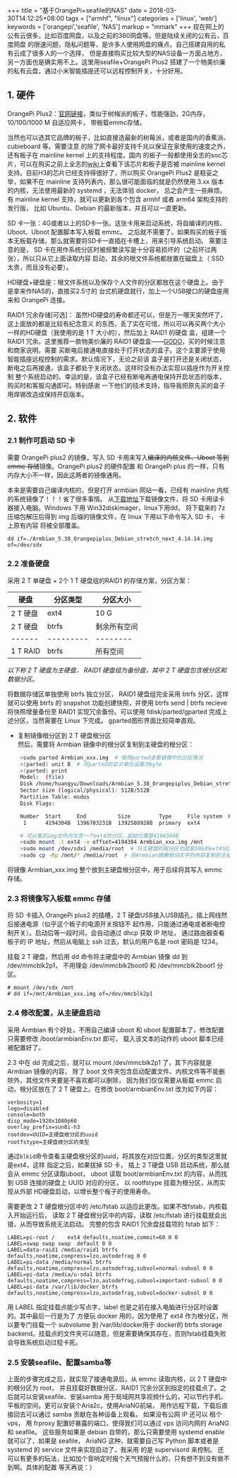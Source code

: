 +++
title = "基于OrangePi+seafile的NAS"
date = 2018-03-30T14:12:25+08:00
tags = ["armhf", "linux"]
categories = ['linux', 'web']
keywords = ['orangepi','seafile', 'NAS']
markup = "mmark"
+++
现在网上的公有云很多，比如百度网盘，以及之前的360网盘等。但是陆续关闭的公有云，百度网盘
的限速问题，隐私问题等，是许多人使用网盘的痛点。自己搭建自用的私有云成了很多人的一个选择，
但是直接购买比较大型的NAS设备一方面占地方，另一方面也是确实用不上。这里用seafile+OrangePi Plus2
搭建了一个物美价廉的私有云盘，通过小米智能插座还可以远程控制开关，十分好用。
<!--more-->
## 1. 硬件
OrangePi Plus2：[官网链接][1]，类似于树梅派的板子，性能强劲，2G内存，10/100/1000 M 自适应网卡，
带板载emmc存储。

当然也可以选其它品牌的板子，比如直接选最新的树莓派，或者是国内的香蕉派、cubieboard 等。需要注意
的除了网卡最好支持千兆以保证在家使用的速度之外，还有板子在 mainline kernel 上的支持程度。国内
的板子一般都使用全志的soc芯片，可以在购买之前上全志的[wiki][2]上查看下该芯片和板子是否被 mainline
kernel 支持。目前H3的芯片已经支持得很好了，所以购买 OrangePi Plus2 是稳妥之举，如果不在 mainline
 支持列表内，那么很可能面临的就是仍然使用 3.xx 版本的内核，无法使用最新的 systemd ，无法体验 docker，
总之会产生一些麻烦。有 mainline kernel 支持，就可以更新到各个包含 armhf 或者 arm64 架构支持的发行版，
比如 Ubuntu、Debian 的最新版本，并且可以一直更新。

SD 卡一张：4G或者以上的SD卡一张。这张卡用来启动系统，将自编译的内核、Uboot、Uboot 配置脚本写入板载 emmc。
之后就不需要了。如果购买的板子版本无板载存储，那么就需要将SD卡一直插在卡槽上，用来引导系统启动。
需要注意的是， SD 卡在用作系统分区时被频繁读写是十分容易损坏的（之前坏过两张），所以只从它上面读取内容
启动，其余的根文件系统都放置在磁盘上（ SSD 太贵，而且没有必要）。

HD硬盘+硬盘座：根文件系统以及保存个人文件的分区都放在这个硬盘上。由于是拿来作NAS的，直接买2.5寸的
台式机硬盘就行，加上一个USB接口的硬盘座用来和 OrangePi 连接。

 RAID1 冗余存储[可选]： 虽然HD硬盘的寿命都还可以，但是万一哪天突然坏了，这上面放的都是比较有纪念意义
的东西，丢了实在可惜，所以可以再买两个大小一样的HD硬盘（我使用的是 1 T 大小的），然后加上 RAID1 的硬盘
盒，组建一个 RAID1 冗余。这里推荐一款物美价廉的 RAID1 硬盘盒——[GODO][3]，买的时候注意和商家说明，需要
买断电后接通电直接处于打开状态的盒子。这个主要源于使用智能插座远程控制的需求。默认情况下，无论之前该
盒子是打开还是关闭状态，断电之后再接通，该盒子都处于关闭状态。这样时没有办法实现以插座作为开关控制
整个系统启动的。幸运的是，该盒子已经有断电再通电保持开启状态的版本，购买时和客服沟通即可。特别感谢
一下他们的技术支持，指导我把原先买的盒子用焊锡改造成保持开启版本。

## 2. 软件
### 2.1 制作可启动 SD 卡
需要 OrangePi plus2 的镜像，写入 SD 卡用来写入~~编译的内核文件、Uboot 等到 emmc 存储~~镜像。OrangePi plus2 的硬件配置
和 OrangePi plus 的一样，只有内存大小不一样，因此这两者的镜像通用。

本来是需要自己编译内核的，但是打开 armbian 网站一看，已经有 mainline 内核的系统镜像了！！！省了很多事情。
从[下载地址][4]下载镜像文件，将 SD 卡用读卡器接入电脑。Windows 下用 Win32diskimager，linux下用dd，
将下载来的 7z 压缩包解压后得到 img 后缀的镜像文件，在 linux 下用以下命令写入 SD 卡， 卡上原有内容
将被全部覆盖。

    dd if=./Armbian_5.38_Orangepiplus_Debian_stretch_next_4.14.14.img of=/dev/sdx

### 2.2 准备硬盘
采用 2 T 单硬盘 + 2个 1 T 硬盘组的RAID1  的存储方案，分区方案：

硬盘 | 分区类型 | 分区大小
-------|---------|-----------
2 T 硬盘 | ext4 | 10 G
2 T 硬盘 | btrfs | 剩余所有空间
------|---------|--------
1 T RAID | btrfs | 所有空间

*以下称 2 T 硬盘为主硬盘， RAID1 硬盘组为备份盘，其中 2 T 硬盘包含根分区和数据分区*。   

将数据存储区单独使用 btrfs 独立分区， RAID1 硬盘组完全采用 btrfs 分区，这样就可以使用
btrfs 的 snapshot 功能创建快照，并使用 btrfs send | btrfs recieve 将快照增量备份至
RAID1 实现冗余备份。可以使用 fdisk/parted/gparted 完成上述分区，当然需要在 Linux 下完成。
gparted图形界面比较简单直观。

* 复制镜像根分区到 2 T 硬盘根分区    
然后，需要将 Armbian 镜像中的根分区复制到主硬盘的根分区：

```bash
    >sudo parted Armbian_xxx.img  # 使用parted查看镜像中的分区情况
    >(parted) unit B  # 将parted的显示单位设置为byte
    >(parted) print
    Model:  (file)
    Disk /home/huangyu/Downloads/Armbian_5.38_Orangepiplus_Debian_stretch_next_4.14.14.img: 1396703232B
    Sector size (logical/physical): 512B/512B
    Partition Table: msdos
    Disk Flags:

    Number  Start     End          Size         Type     File system  Flags
     1      4194304B  1396703231B  1392508928B  primary  ext4

    # 可以看到img文件内包含一个ext4的分区，起始位置是4194304B
    >sudo mount -t ext4 -o offset=4194304 Armbian_xxx.img /mnt
    >sudo mount /dev/sdx1 /media/root  # 将主硬盘的根分区也就是10G的ext4分区挂载
    >sudo cp -Rp /mnt/* /media/root  # 将Armbian镜像根分区中的内容复制到主硬盘根分区
```
将镜像 Armbian_xxx.img 整个放到主硬盘根分区中，用于后续将其写入 emmc 存储。

### 2.3 将镜像写入板载 emmc 存储
将 SD 卡插入 OrangePi plus2 的插槽，2 T 硬盘USB接入USB插孔，插上网线然后接通电源（似乎这个板子的电源开关按钮不
起作用，只能通过通电或者断电控制开关）。启动后等一段时间，会自动通过 dhcp 获取 IP 地址，
通过路由器查看板子的 IP 地址，然后从电脑上 ssh 过去，默认的用户名是 root 密码是 1234。

挂载 2 T 硬盘，然后用 dd 命令将主硬盘中的 Armbian 镜像 dd 到 /dev/mmcblk2p1， 不用理会
/dev/mmcblk2boot0 和 /dev/mmcblk2boot1 分区。

    # mount /dev/sdx /mnt
    # dd if=/mnt/Armbian_xxx.img of=/dev/mmcblk2p1

### 2.4 修改配置，从主硬盘启动
采用 Armbian 有个好处，不用自己编译 uboot 和 uboot 配置脚本了，修改配置只需要修改 /boot/armbianEnv.txt
即可， 载入该文本的动作的 uboot 脚本已经被配置好了。

2.3 中在 dd 完成之后，就可以 mount /dev/mmcblk2p1 了，其下内容就是 Armbian 镜像的内容，
除了 boot 文件夹包含启动配置文件、内核文件等不能删除外，其他文件夹要是不喜欢都可以删除，
因为我们仅仅需要从板载 emmc 启动，根分区放在了 2 T 硬盘上。在修改 boot/armbianEnv.txt
改为如下内容：

    verbosity=1
    logo=disabled
    console=both
    disp_mode=1920x1080p60
    overlay_prefix=sun8i-h3
    rootdev=UUID=主硬盘根分区的uuid
    rootfstype=主硬盘根分区的类型
通过`blkid`命令查看主硬盘根分区的uuid，将其放在对应位置，分区的类型这里就是ext4，这样
指定之后，如果拔掉 SD 卡， 插上 2 T硬盘 USB 启动系统，那么就会从 emmc 分区读取uboot，
uboot 读取 boot/armbianEnv.txt 的内容，从而找到 USB 连接的硬盘上 UUID 对应的分区，
以 rootfstype 挂载为根分区，从而实现从外部 HD硬盘启动，以增长整个板子的使用寿命。

需要更改 2 T 硬盘根分区中的 /etc/fstab 以适应此更改。如果不改fstab，内核载入开始运行后，
读取 2 T 硬盘根分区中的内容，读取 /etc/fstab 进行挂载就会出错，从而导致系统无法启动。
完整的包含 RAID1 冗余盘挂载项的 fstab 如下：

    LABEL=pi-root /    ext4 defaults,noatime,commit=60 0 0
    LABEL=swap swap swap  default 0 0
    LABEL=data-raid1 /media/raid1 btrfs defaults,noatime,compress=lzo,autodefrag 0 0
    LABEL=pi-data /media/normal btrfs defaults,noatime,compress=lzo,autodefrag,subvol=normal-subvol 0 0
    LABEL=pi-data /media/u-sda1 btrfs defaults,noatime,compress=lzo,autodefrag,subvol=important-subvol 0 0
    LABEL=pi-data /var/lib/docker btrfs defaults,noatime,compress=lzo,autodefrag,subvol=docker-subvol 0 0
用 LABEL 指定挂载点能少写点字，label 也是之前在接入电脑进行分区时设置的。其中最后一行是为了
方便玩 docker 用的，因为使用了 ext4 作为根分区，所以要专门挂载一个 subvolume 到 /var/lib/docker用于
docker的 btrfs storage backend。挂载点的文件夹可以随意，但是需要确保其存在，否则fstab挂载失败
会导致系统启动过程卡死。

### 2.5 安装seafile、配置samba等
上面的步骤完成之后，就实现了接通电源后，从 emmc 读取内核，以 2 T 硬盘中的根分区为 root，
并且挂载好数据分区、RAID1 冗余分区到指定的挂载点了。之后就可以安装seafile、安装samba
用于局域网共享视频什么的，可以节约手机、平板的空间。更可以安装个Aria2c，使用AriaNG前端，
用作远程下载，下载后直接回去可以通过 samba 贡献在各种设备上观看。 如果没有公网 IP 还可以
租个 vps， 用 frproxy 配置好暴露的端口，使得我们可以通过 vps 访问内网的 AriaNG 和 seafile。
这些服务如果是 debian 自带的，那么只需要使用 systemd enable就可以了，如果是 seafile，
AriaNG 这种，就需要自己写 Python 脚本或者是 systemd 的 service 文件来实现启动了，我采用
的是 supervisord 来控制。
还可以有更多的玩法，比如加个音响定时报个天气预报什么的，只有想不到没有做不到啊。具体的配置
等天再说：）


[1]:http://www.orangepi.cn/orangepiplus2/index_cn.html
[2]:https://linux-sunxi.org/H3
[3]:https://detail.tmall.com/item.htm?spm=a230r.1.14.13.b31051815IU1QZ&id=35338661217&ns=1&abbucket=4
[4]:https://www.armbian.com/orange-pi-plus-2/
